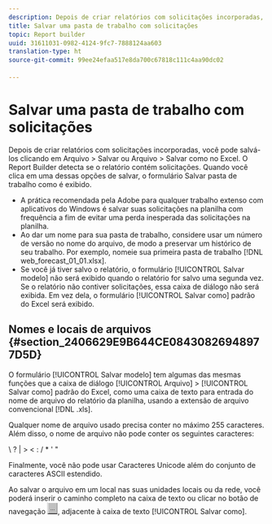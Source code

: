 ```yaml
---
description: Depois de criar relatórios com solicitações incorporadas, você pode salvá-los clicando em Arquivo > Salvar ou Arquivo > Salvar como no Excel. O Report Builder detecta se o relatório contém solicitações. Quando você clica em uma dessas opções de salvar, o formulário Salvar pasta de trabalho como é exibido.
title: Salvar uma pasta de trabalho com solicitações
topic: Report builder
uuid: 31611031-0982-4124-9fc7-7888124aa603
translation-type: ht
source-git-commit: 99ee24efaa517e8da700c67818c111c4aa90dc02

---
```



# Salvar uma pasta de trabalho com solicitações

Depois de criar relatórios com solicitações incorporadas, você pode salvá-los clicando em Arquivo > Salvar ou Arquivo > Salvar como no Excel. O Report Builder detecta se o relatório contém solicitações. Quando você clica em uma dessas opções de salvar, o formulário Salvar pasta de trabalho como é exibido.

* A prática recomendada pela Adobe para qualquer trabalho extenso com aplicativos do Windows é salvar suas solicitações na planilha com frequência a fim de evitar uma perda inesperada das solicitações na planilha.
* Ao dar um nome para sua pasta de trabalho, considere usar um número de versão no nome do arquivo, de modo a preservar um histórico de seu trabalho. Por exemplo, nomeie sua primeira pasta de trabalho [!DNL web_forecast_01_01.xlsx].
* Se você já tiver salvo o relatório, o formulário [!UICONTROL Salvar modelo] não será exibido quando o relatório for salvo uma segunda vez. Se o relatório não contiver solicitações, essa caixa de diálogo não será exibida. Em vez dela, o formulário [!UICONTROL Salvar como] padrão do Excel será exibido.

## Nomes e locais de arquivos {#section_2406629E9B644CE08430826948977D5D}

O formulário [!UICONTROL Salvar modelo] tem algumas das mesmas funções que a caixa de diálogo [!UICONTROL Arquivo] > [!UICONTROL Salvar como] padrão do Excel, como uma caixa de texto para entrada do nome de arquivo do relatório da planilha, usando a extensão de arquivo convencional [!DNL .xls].

Qualquer nome de arquivo usado precisa conter no máximo 255 caracteres. Além disso, o nome de arquivo não pode conter os seguintes caracteres:

\ ? | > &lt; : / * &#39; &quot;

Finalmente, você não pode usar Caracteres Unicode além do conjunto de caracteres ASCII estendido.

Ao salvar o arquivo em um local nas suas unidades locais ou da rede, você poderá inserir o caminho completo na caixa de texto ou clicar no botão de navegação  ![browse_button.gif](assets/browse_button.gif), adjacente à caixa de texto [!UICONTROL Salvar como].
